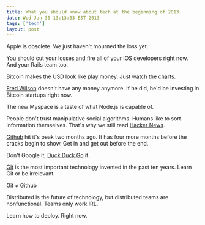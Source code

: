 ```yaml
---
title: What you should know about tech at the beginning of 2013
date: Wed Jan 30 13:13:03 EST 2013
tags: ['tech']
layout: post
---
```


Apple is obsolete. We just haven't mourned the loss yet.

You should cut your losses and fire all of your iOS developers right now. And your Rails team too.

Bitcoin makes the USD look like play money. Just watch the [charts](http://bitcoinity.org/markets).

[Fred Wilson](http://www.avc.com) doesn't have any money anymore. If he did, he'd be investing in Bitcoin startups right now.

The new Myspace is a taste of what Node.js is capable of.

People don't trust manipulative social algorithms. Humans like to sort information themselves. That's why we still read [Hacker News](http://news.ycombinator.com/).

[Github](http://github.com) hit it's peak two months ago. It has four more months before the cracks begin to show. Get in and get out before the end.

Don't Google it, [Duck Duck Go](http://duckduckgo.com) it.

[Git](http://git-scm.com/) is the most important technology invented in the past ten years. Learn Git or be irrelevant.

Git ≠ Github

Distributed is the future of technology, but distributed teams are nonfunctional. Teams only work IRL. 

Learn how to deploy. Right now.